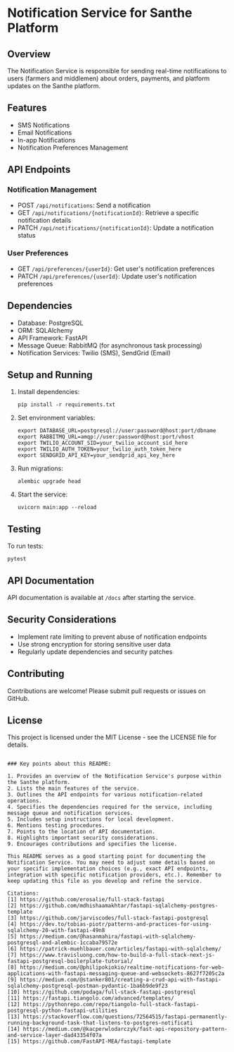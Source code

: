 # Notification Service for Santhe Platform

## Overview

The Notification Service is responsible for sending real-time notifications to users (farmers and middlemen) about orders, payments, and platform updates on the Santhe platform.

## Features

- SMS Notifications
- Email Notifications
- In-app Notifications
- Notification Preferences Management

## API Endpoints

### Notification Management

- POST `/api/notifications`: Send a notification
- GET `/api/notifications/{notificationId}`: Retrieve a specific notification details
- PATCH `/api/notifications/{notificationId}`: Update a notification status

### User Preferences

- GET `/api/preferences/{userId}`: Get user's notification preferences
- PATCH `/api/preferences/{userId}`: Update user's notification preferences

## Dependencies

- Database: PostgreSQL
- ORM: SQLAlchemy
- API Framework: FastAPI
- Message Queue: RabbitMQ (for asynchronous task processing)
- Notification Services: Twilio (SMS), SendGrid (Email)

## Setup and Running

1. Install dependencies:
   ```
   pip install -r requirements.txt
   ```

2. Set environment variables:
   ```
   export DATABASE_URL=postgresql://user:password@host:port/dbname
   export RABBITMQ_URL=amqp://user:password@host:port/vhost
   export TWILIO_ACCOUNT_SID=your_twilio_account_sid_here
   export TWILIO_AUTH_TOKEN=your_twilio_auth_token_here
   export SENDGRID_API_KEY=your_sendgrid_api_key_here
   ```

3. Run migrations:
   ```
   alembic upgrade head
   ```

4. Start the service:
   ```
   uvicorn main:app --reload
   ```

## Testing

To run tests:
```
pytest
```

## API Documentation

API documentation is available at `/docs` after starting the service.

## Security Considerations

- Implement rate limiting to prevent abuse of notification endpoints
- Use strong encryption for storing sensitive user data
- Regularly update dependencies and security patches

## Contributing

Contributions are welcome! Please submit pull requests or issues on GitHub.

## License

This project is licensed under the MIT License - see the LICENSE file for details.
```

### Key points about this README:

1. Provides an overview of the Notification Service's purpose within the Santhe platform.
2. Lists the main features of the service.
3. Outlines the API endpoints for various notification-related operations.
4. Specifies the dependencies required for the service, including message queue and notification services.
5. Includes setup instructions for local development.
6. Mentions testing procedures.
7. Points to the location of API documentation.
8. Highlights important security considerations.
9. Encourages contributions and specifies the license.

This README serves as a good starting point for documenting the Notification Service. You may need to adjust some details based on your specific implementation choices (e.g., exact API endpoints, integration with specific notification providers, etc.). Remember to keep updating this file as you develop and refine the service.

Citations:
[1] https://github.com/erosalie/full-stack-fastapi
[2] https://github.com/mdhishaamakhtar/fastapi-sqlalchemy-postgres-template
[3] https://github.com/jarviscodes/full-stack-fastapi-postgresql
[4] https://dev.to/tobias-piotr/patterns-and-practices-for-using-sqlalchemy-20-with-fastapi-49n8
[5] https://medium.com/@hasanmahira/fastapi-with-sqlalchemy-postgresql-and-alembic-1ccaba79572e
[6] https://patrick-muehlbauer.com/articles/fastapi-with-sqlalchemy/
[7] https://www.travisluong.com/how-to-build-a-full-stack-next-js-fastapi-postgresql-boilerplate-tutorial/
[8] https://medium.com/@philipokiokio/realtime-notifications-for-web-applications-with-fastapi-messaging-queue-and-websockets-8627f7205c2a
[9] https://medium.com/@stanker801/creating-a-crud-api-with-fastapi-sqlalchemy-postgresql-postman-pydantic-1ba6b9de9f23
[10] https://github.com/podaga/full-stack-fastapi-postgresql
[11] https://fastapi.tiangolo.com/advanced/templates/
[12] https://pythonrepo.com/repo/tiangolo-full-stack-fastapi-postgresql-python-fastapi-utilities
[13] https://stackoverflow.com/questions/72564515/fastapi-permanently-running-background-task-that-listens-to-postgres-notificati
[14] https://medium.com/@kacperwlodarczyk/fast-api-repository-pattern-and-service-layer-dad43354f07a
[15] https://github.com/FastAPI-MEA/fastapi-template